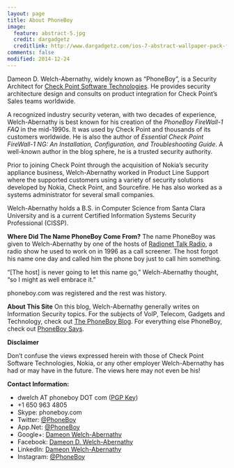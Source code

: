 ```yaml
---
layout: page
title: About PhoneBoy
image:
  feature: abstract-5.jpg
  credit: dargadgetz
  creditlink: http://www.dargadgetz.com/ios-7-abstract-wallpaper-pack-for-iphone-5-and-ipod-touch-retina/
comments: false
modified: 2014-12-24
---
```

Dameon D. Welch-Abernathy, widely known as “PhoneBoy”, is a Security
Architect for [Check Point Software Technologies][1]. He provides security
architecture design and consults on product integration for Check Point’s
Sales teams worldwide.  

A recognized industry security veteran, with two decades of experience,
Welch-Abernathy is best known for his creation of the *PhoneBoy FireWall-1
FAQ* in the mid-1990s. It was used by Check Point and thousands of its
customers worldwide. He is also the author of *Essential Check Point
FireWall-1 NG: An Installation, Configuration, and Troubleshooting Guide*.
A well-known author in the blog sphere, he is a trusted security authority.  

Prior to joining Check Point through the acquisition of Nokia’s security
appliance business, Welch-Abernathy worked in Product Line Support where
the supported customers using a variety of security solutions developed
by Nokia, Check Point, and Sourcefire. He has also worked as a systems
administrator for several small companies.

Welch-Abernathy holds a B.S. in Computer Science from Santa Clara
University and is a current Certified Information Systems Security
Professional (CISSP).

**Where Did The Name PhoneBoy Come From?**
The name PhoneBoy was given to Welch-Abernathy by one of the hosts of
[Radionet Talk Radio][11], a radio show he used to work on in 1996 as a
call screener. The host forgot his name one day and called him the phone
boy just to call him something.

“[The host] is never going to let this name go,” Welch-Abernathy thought,
“so I might as well embrace it.” 

phoneboy.com was registered and the rest was history.

**About This Site**
On this blog, Welch-Abernathy generally writes on Information Security topics.
For the subjects of VoIP, Telecom, Gadgets and Technology, check out
[The PhoneBoy Blog][2]. For everything else PhoneBoy, check out [PhoneBoy Says][3].

**Disclaimer**

Don&#8217;t confuse the views expressed herein with those of Check Point
Software Technologies, Nokia, or any other employer Welch-Abernathy has
had or may have in the future. The views here may not even be his!

**Contact Information:**

*   dwelch AT phoneboy DOT com ([PGP Key][4])
*   +1 650 963 4805
*   Skype: phoneboy.com
*   Twitter: <a href="http://www.twitter.com/" rel="homepage">@PhoneBoy</a>
*   App.Net: [@PhoneBoy][6]
*   Google+: [Dameon Welch-Abernathy][7]
*   Facebook: [Dameon D. Welch-Abernathy][8]
*   LinkedIn: [Dameon Welch-Abernathy][9]
*   Instagram: [@PhoneBoy][10]

 [1]: http://www.checkpoint.com/
 [2]: https://phoneboy.com
 [3]: http://phoneboy.info
 [4]: https://phoneboy.com/phoneboy.gpg
 [6]: http://alpha.app.net/phoneboy
 [7]: https://plus.google.com/107909164261598716820?rel=author
 [8]: https://www.facebook.com/phoneboy
 [9]: http://www.linkedin.com/in/phoneboy
 [10]: http://instagram.com/phoneboy
 [11]: http://web.archive.org/web/19961228105105/http://www.radionet.com/
